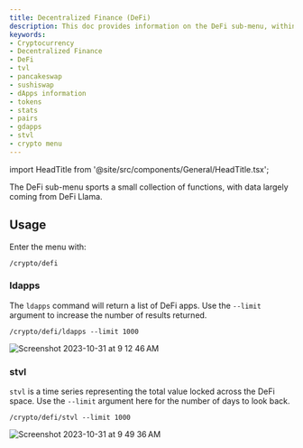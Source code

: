 ```yaml
---
title: Decentralized Finance (DeFi)
description: This doc provides information on the DeFi sub-menu, within the Crypto menu of the the OpenBB Terminal.
keywords:
- Cryptocurrency
- Decentralized Finance
- DeFi
- tvl
- pancakeswap
- sushiswap
- dApps information
- tokens
- stats
- pairs
- gdapps
- stvl
- crypto menu
---
```


import HeadTitle from '@site/src/components/General/HeadTitle.tsx';

<HeadTitle title="DeFi - Crypto - Menus | OpenBB Terminal Docs" />

The DeFi sub-menu sports a small collection of functions, with data largely coming from DeFi Llama.

## Usage

Enter the menu with:

```console
/crypto/defi
```

### ldapps

The `ldapps` command will return a list of DeFi apps.  Use the `--limit` argument to increase the number of results returned.

```console
/crypto/defi/ldapps --limit 1000
```

![Screenshot 2023-10-31 at 9 12 46 AM](https://github.com/OpenBB-finance/OpenBBTerminal/assets/85772166/20e20089-080d-4172-a305-2d9ce364e1e9)


### stvl

`stvl` is a time series representing the total value locked across the DeFi space.  Use the `--limit` argument here for the number of days to look back.

```console
/crypto/defi/stvl --limit 1000
```

![Screenshot 2023-10-31 at 9 49 36 AM](https://github.com/OpenBB-finance/OpenBBTerminal/assets/85772166/41e67090-1db5-4ea9-946d-71887672b85a)
